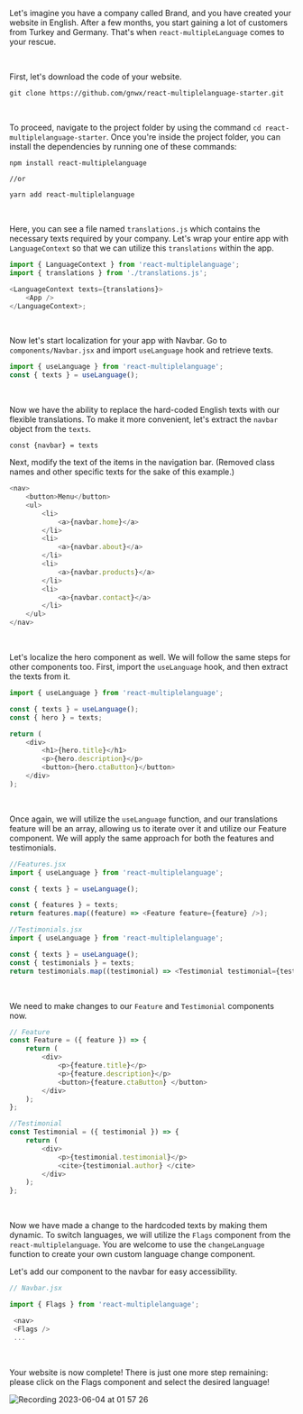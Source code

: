 Let's imagine you have a company called Brand, and you have created your website in English. After a few months, you start gaining a lot of customers from Turkey and Germany. That's when
`react-multipleLanguage` comes to your rescue.

<br>

First, let's download the code of your website.

```
git clone https://github.com/gnwx/react-multiplelanguage-starter.git
```

<br>

To proceed, navigate to the project folder by using the command `cd react-multiplelanguage-starter`. Once you're inside the project folder, you can install the dependencies by running one of these
commands:

```
npm install react-multiplelanguage

//or

yarn add react-multiplelanguage

```

<br>

Here, you can see a file named `translations.js` which contains the necessary texts required by your company. Let's wrap your entire app with `LanguageContext` so that we can utilize this
`translations` within the app.

```javascript
import { LanguageContext } from 'react-multiplelanguage';
import { translations } from './translations.js';

<LanguageContext texts={translations}>
    <App />
</LanguageContext>;
```

<br>

Now let's start localization for your app with Navbar. Go to `components/Navbar.jsx` and import `useLanguage` hook and retrieve texts.

```javascript
import { useLanguage } from 'react-multiplelanguage';
const { texts } = useLanguage();
```

<br>

Now we have the ability to replace the hard-coded English texts with our flexible translations. To make it more convenient, let's extract the `navbar` object from the `texts`.

```
const {navbar} = texts
```

Next, modify the text of the items in the navigation bar. (Removed class names and other specific texts for the sake of this example.)

```javascript
<nav>
    <button>Menu</button>
    <ul>
        <li>
            <a>{navbar.home}</a>
        </li>
        <li>
            <a>{navbar.about}</a>
        </li>
        <li>
            <a>{navbar.products}</a>
        </li>
        <li>
            <a>{navbar.contact}</a>
        </li>
    </ul>
</nav>
```

<br>

Let's localize the hero component as well. We will follow the same steps for other components too. First, import the `useLanguage` hook, and then extract the texts from it.

```javascript
import { useLanguage } from 'react-multiplelanguage';

const { texts } = useLanguage();
const { hero } = texts;

return (
    <div>
        <h1>{hero.title}</h1>
        <p>{hero.description}</p>
        <button>{hero.ctaButton}</button>
    </div>
);
```

<br>

Once again, we will utilize the `useLanguage` function, and our translations feature will be an array, allowing us to iterate over it and utilize our Feature component. We will apply the same approach
for both the features and testimonials.

```javascript
//Features.jsx
import { useLanguage } from 'react-multiplelanguage';

const { texts } = useLanguage();

const { features } = texts;
return features.map((feature) => <Feature feature={feature} />);
```

```javascript
//Testimonials.jsx
import { useLanguage } from 'react-multiplelanguage';

const { texts } = useLanguage();
const { testimonials } = texts;
return testimonials.map((testimonial) => <Testimonial testimonial={testimonial} />);
```

<br>

We need to make changes to our `Feature` and `Testimonial` components now.

```javascript
// Feature
const Feature = ({ feature }) => {
    return (
        <div>
            <p>{feature.title}</p>
            <p>{feature.description}</p>
            <button>{feature.ctaButton} </button>
        </div>
    );
};
```

```javascript
//Testimonial
const Testimonial = ({ testimonial }) => {
    return (
        <div>
            <p>{testimonial.testimonial}</p>
            <cite>{testimonial.author} </cite>
        </div>
    );
};
```

<br>

Now we have made a change to the hardcoded texts by making them dynamic. To switch languages, we will utilize the `Flags` component from the `react-multiplelanguage`. You are welcome to use the
`changeLanguage` function to create your own custom language change component.

Let's add our component to the navbar for easy accessibility.

```javascript
// Navbar.jsx

import { Flags } from 'react-multiplelanguage';

 <nav>
 <Flags />
 ...

```

<br>

Your website is now complete! There is just one more step remaining: please click on the Flags component and select the desired language!


![Recording 2023-06-04 at 01 57 26](https://github.com/gnwx/react-multiplelanguage/assets/77449139/9cf2323f-b943-4915-b5df-6e81783a9096)





